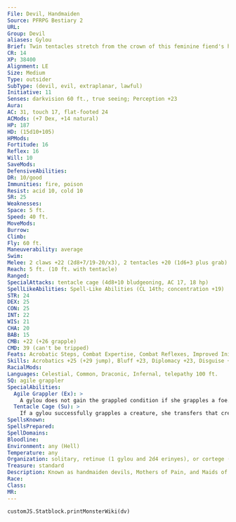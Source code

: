 ```yaml
---
File: Devil, Handmaiden
Source: PFRPG Bestiary 2
URL: 
Group: Devil
aliases: Gylou
Brief: Twin tentacles stretch from the crown of this feminine fiend's head, while her lower body blooms in a gown of writhing tendrils.
CR: 14
XP: 38400
Alignment: LE
Size: Medium
Type: outsider
SubType: (devil, evil, extraplanar, lawful)
Initiative: 11
Senses: darkvision 60 ft., true seeing; Perception +23
Aura: 
AC: 31, touch 17, flat-footed 24
ACMods: (+7 Dex, +14 natural)
HP: 187
HD: (15d10+105)
HPMods: 
Fortitude: 16
Reflex: 16
Will: 10
SaveMods: 
DefensiveAbilities: 
DR: 10/good
Immunities: fire, poison
Resist: acid 10, cold 10
SR: 25
Weaknesses: 
Space: 5 ft.
Speed: 40 ft.
MoveMods: 
Burrow: 
Climb: 
Fly: 60 ft.
Maneuverability: average
Swim: 
Melee: 2 claws +22 (2d8+7/19-20/x3), 2 tentacles +20 (1d6+3 plus grab)
Reach: 5 ft. (10 ft. with tentacle)
Ranged: 
SpecialAttacks: tentacle cage (4d8+10 bludgeoning, AC 17, 18 hp)
SpellLikeAbilities: Spell-Like Abilities (CL 14th; concentration +19)  Constant-spider climb, true seeing  At Will-alter self, dispel good (DC 20), enthrall (DC 17), greater teleport (self plus 1 entrapped creature and 50 lbs. of goods only), persistent image (DC 20)  3/day-black tentacles, charm monster (DC 19)  1/day-summon (level 5, 3 erinyes 65%)
STR: 24
DEX: 25
CON: 25
INT: 22
WIS: 21
CHA: 20
BAB: 15
CMB: +22 (+26 grapple)
CMD: 39 (can't be tripped)
Feats: Acrobatic Steps, Combat Expertise, Combat Reflexes, Improved Initiative, Improved Trip, Multiattack, Nimble Moves, Strike Back
Skills: Acrobatics +25 (+29 jump), Bluff +23, Diplomacy +23, Disguise +23, Escape Artist +22, Fly +14, Knowledge (arcana) +21, Knowledge (planes) +24, Perception +23, Perform (sing) +23, Sense Motive +23, Spellcraft +21, Stealth +25
RacialMods: 
Languages: Celestial, Common, Draconic, Infernal, telepathy 100 ft.
SQ: agile grappler
SpecialAbilities:
  Agile Grappler (Ex): >
    A gylou does not gain the grappled condition if she grapples a foe.
  Tentacle Cage (Su): >
    If a gylou successfully grapples a creature, she transfers that creature into her lower body's nest of cage-like tentacles. This works like swallow whole. The gylou's tentacles are AC 17 and have 18 hp for the purpose of an entrapped creature cutting itself out. A gylou's tendrils heal quickly, allowing her to use this ability 1 round after a creature cuts itself free.
SpellsKnown: 
SpellsPrepared: 
SpellDomains: 
Bloodline: 
Environment: any (Hell)
Temperature: any
Organization: solitary, retinue (1 gylou and 2d4 erinyes), or cortege (1-4 gylous and 2d10 erinyes)
Treasure: standard
Description: Known as handmaiden devils, Mothers of Pain, and Maids of Miscarriage, gylous attend to the whims and schemes of Hell's few female overlords. Like manipulative matrons amid decadent mortal courts, these deceivers hide their fathomless evil beneath illusions of beauty, graciousness, and tradition. Gylous particularly loathe children. It's said that the persistent cry of a babe can sometimes cause these fiends to abandon their illusions and viciously attack.  As greater devils, gylous can command many lesser devils, yet harbor an exclusive favoritism for erinyes. A gylou weighs 160 pounds and stands stiff ly at 5-1/2 feet- though many wear their head-sprouting tentacles in tall, elaborate coiffures.
Race: 
Class: 
MR: 
---
```

```dataviewjs
customJS.Statblock.printMonsterWiki(dv)
```

